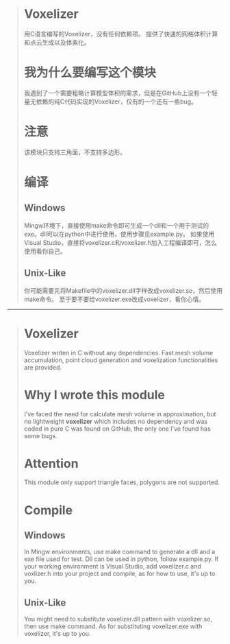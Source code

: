 > # Voxelizer
> 用C语言编写的Voxelizer，没有任何依赖项。
> 提供了快速的网格体积计算和点云生成以及体素化。
> # 我为什么要编写这个模块
> 我遇到了一个需要粗略计算模型体积的需求，但是在GitHub上没有一个轻量无依赖的纯C代码实现的Voxelizer，仅有的一个还有一些bug。 
> # 注意
> 该模块只支持三角面，不支持多边形。
> # 编译
> ## Windows
> Mingw环境下，直接使用make命令即可生成一个dll和一个用于测试的exe。dll可以在python中进行使用，使用步骤见example.py。
> 如果使用Visual Studio，直接将voxelizer.c和voxelizer.h加入工程编译即可，怎么使用看你自己。
> ## Unix-Like
> 你可能需要先将Makefile中的voxelizer.dll字样改成voxelizer.so，然后使用make命令。
> 至于要不要给voxelizer.exe改成voxelizer，看你心情。

---------

> # Voxelizer
> Voxelizer writen in C without any dependencies.
> Fast mesh volume accumulation, point cloud generation and voxelization functionalities are provided. 
> # Why I wrote this module
> I've faced the need for calculate mesh volume in approximation, but no lightweight **voxelizer** which includes no dependency and was coded in pure C was found on GitHub, the only one I've found has some bugs. 
> # Attention
> This module only support triangle faces, polygons are not supported.
> # Compile
> ## Windows
> In Mingw environments, use make command to generate a dll and a exe file used for test. Dll can be used in python, follow example.py.
> If your working environment is Visual Studio, add voxelizer.c and voxlizer.h into your project and compile, as for how to use, it's up to you.
> ## Unix-Like
> You might need to substitute voxelizer.dll pattern with voxelizer.so, then use make command.
> As for substituting voxelizer.exe with voxelizer, it's up to you.
